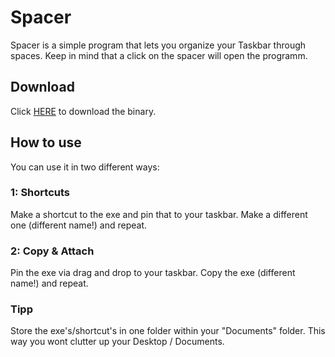 # Spacer
Spacer is a simple program that lets you organize your Taskbar through spaces. 
Keep in mind that a click on the spacer will open the programm.

## Download
Click [HERE](https://github.com/cyanit/Spacer/blob/master/Spacer%20v1.exe) to download the binary.

## How to use
You can use it in two different ways:

### 1: Shortcuts
Make a shortcut to the exe and pin that to your taskbar.
Make a different one (different name!) and repeat.

### 2: Copy & Attach
Pin the exe via drag and drop to your taskbar.
Copy the exe (different name!) and repeat.

### Tipp 
Store the exe's/shortcut's in one folder within your "Documents" folder. This way you wont clutter up your Desktop / Documents.
